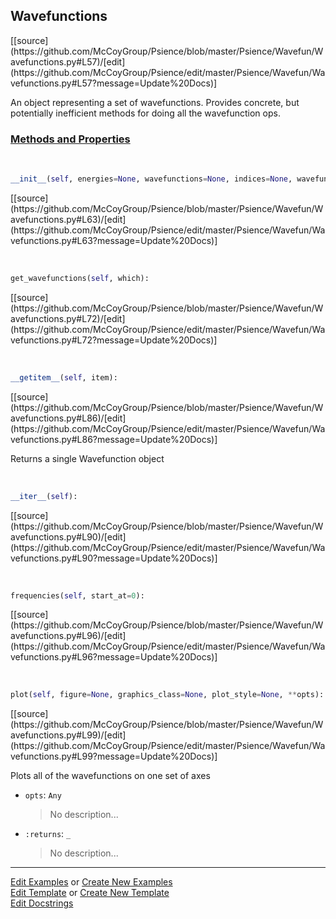 ## <a id="Psience.Wavefun.Wavefunctions.Wavefunctions">Wavefunctions</a> 
<div class="docs-source-link" markdown="1">
[[source](https://github.com/McCoyGroup/Psience/blob/master/Psience/Wavefun/Wavefunctions.py#L57)/[edit](https://github.com/McCoyGroup/Psience/edit/master/Psience/Wavefun/Wavefunctions.py#L57?message=Update%20Docs)]
</div>

An object representing a set of wavefunctions.
Provides concrete, but potentially inefficient methods for doing all the wavefunction ops.

<div class="collapsible-section">
 <div class="collapsible-section collapsible-section-header" markdown="1">
 
### <a class="collapse-link" data-toggle="collapse" href="#methods">Methods and Properties</a> <a class="float-right" data-toggle="collapse" href="#methods"><i class="fa fa-chevron-down"></i></a>

 </div>
 <div class="collapsible-section collapsible-section-body collapse" id="methods" markdown="1">

<a id="Psience.Wavefun.Wavefunctions.Wavefunctions.__init__" class="docs-object-method">&nbsp;</a> 
```python
__init__(self, energies=None, wavefunctions=None, indices=None, wavefunction_class=None, **opts): 
```
<div class="docs-source-link" markdown="1">
[[source](https://github.com/McCoyGroup/Psience/blob/master/Psience/Wavefun/Wavefunctions.py#L63)/[edit](https://github.com/McCoyGroup/Psience/edit/master/Psience/Wavefun/Wavefunctions.py#L63?message=Update%20Docs)]
</div>

<a id="Psience.Wavefun.Wavefunctions.Wavefunctions.get_wavefunctions" class="docs-object-method">&nbsp;</a> 
```python
get_wavefunctions(self, which): 
```
<div class="docs-source-link" markdown="1">
[[source](https://github.com/McCoyGroup/Psience/blob/master/Psience/Wavefun/Wavefunctions.py#L72)/[edit](https://github.com/McCoyGroup/Psience/edit/master/Psience/Wavefun/Wavefunctions.py#L72?message=Update%20Docs)]
</div>

<a id="Psience.Wavefun.Wavefunctions.Wavefunctions.__getitem__" class="docs-object-method">&nbsp;</a> 
```python
__getitem__(self, item): 
```
<div class="docs-source-link" markdown="1">
[[source](https://github.com/McCoyGroup/Psience/blob/master/Psience/Wavefun/Wavefunctions.py#L86)/[edit](https://github.com/McCoyGroup/Psience/edit/master/Psience/Wavefun/Wavefunctions.py#L86?message=Update%20Docs)]
</div>

Returns a single Wavefunction object

<a id="Psience.Wavefun.Wavefunctions.Wavefunctions.__iter__" class="docs-object-method">&nbsp;</a> 
```python
__iter__(self): 
```
<div class="docs-source-link" markdown="1">
[[source](https://github.com/McCoyGroup/Psience/blob/master/Psience/Wavefun/Wavefunctions.py#L90)/[edit](https://github.com/McCoyGroup/Psience/edit/master/Psience/Wavefun/Wavefunctions.py#L90?message=Update%20Docs)]
</div>

<a id="Psience.Wavefun.Wavefunctions.Wavefunctions.frequencies" class="docs-object-method">&nbsp;</a> 
```python
frequencies(self, start_at=0): 
```
<div class="docs-source-link" markdown="1">
[[source](https://github.com/McCoyGroup/Psience/blob/master/Psience/Wavefun/Wavefunctions.py#L96)/[edit](https://github.com/McCoyGroup/Psience/edit/master/Psience/Wavefun/Wavefunctions.py#L96?message=Update%20Docs)]
</div>

<a id="Psience.Wavefun.Wavefunctions.Wavefunctions.plot" class="docs-object-method">&nbsp;</a> 
```python
plot(self, figure=None, graphics_class=None, plot_style=None, **opts): 
```
<div class="docs-source-link" markdown="1">
[[source](https://github.com/McCoyGroup/Psience/blob/master/Psience/Wavefun/Wavefunctions.py#L99)/[edit](https://github.com/McCoyGroup/Psience/edit/master/Psience/Wavefun/Wavefunctions.py#L99?message=Update%20Docs)]
</div>

Plots all of the wavefunctions on one set of axes
- `opts`: `Any`
    >No description...
- `:returns`: `_`
    >No description...

 </div>
</div>




___

[Edit Examples](https://github.com/McCoyGroup/Psience/edit/gh-pages/ci/examples/Psience/Wavefun/Wavefunctions/Wavefunctions.md) or 
[Create New Examples](https://github.com/McCoyGroup/Psience/new/gh-pages/?filename=ci/examples/Psience/Wavefun/Wavefunctions/Wavefunctions.md) <br/>
[Edit Template](https://github.com/McCoyGroup/Psience/edit/gh-pages/ci/docs/Psience/Wavefun/Wavefunctions/Wavefunctions.md) or 
[Create New Template](https://github.com/McCoyGroup/Psience/new/gh-pages/?filename=ci/docs/templates/Psience/Wavefun/Wavefunctions/Wavefunctions.md) <br/>
[Edit Docstrings](https://github.com/McCoyGroup/Psience/edit/master/Psience/Wavefun/Wavefunctions.py#L57?message=Update%20Docs)